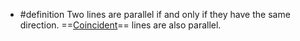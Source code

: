 - #definition Two lines are parallel if and only if they have the same direction. ==[Coincident]([[coincident]])== lines are also parallel.